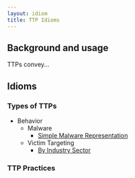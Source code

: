 ```yaml
---
layout: idiom
title: TTP Idioms
---
```


## Background and usage

TTPs convey...

## Idioms

### Types of TTPs

* Behavior
  * Malware
    * [Simple Malware Representation](/idioms/ttp/simple-malware)
  * Victim Targeting
    * [By Industry Sector](/idioms/ttp/industry-sector)

### TTP Practices
